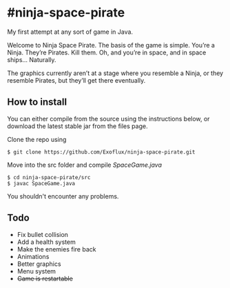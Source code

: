 #ninja-space-pirate
==================

My first attempt at any sort of game in Java.

Welcome to Ninja Space Pirate.  The basis of the game is simple.  You’re a Ninja.  They’re Pirates.  Kill them.  Oh, and you’re in space, and in space ships... Naturally.

The graphics currently aren’t at a stage where you resemble a Ninja, or they resemble Pirates, but they’ll get there eventually.

## How to install

You can either compile from the source using the instructions below, or download the latest stable jar from the files page.

Clone the repo using  
```
$ git clone https://github.com/Exoflux/ninja-space-pirate.git
```
Move into the src folder and compile *SpaceGame.java*  
```
$ cd ninja-space-pirate/src
$ javac SpaceGame.java
```
You shouldn't encounter any problems.

## Todo
- Fix bullet collision
- Add a health system
- Make the enemies fire back
- Animations
- Better graphics
- Menu system
- ~~Game is restartable~~

